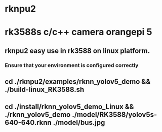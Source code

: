 # rknpu2
# rk3588s c/c++ camera orangepi 5
## rknpu2 easy use in rk3588 on linux platform.
### Ensure that your environment is configured correctly

## cd ./rknpu2/examples/rknn_yolov5_demo && ./build-linux_RK3588.sh

## cd ./install/rknn_yolov5_demo_Linux && ./rknn_yolov5_demo ./model/RK3588/yolov5s-640-640.rknn ./model/bus.jpg
